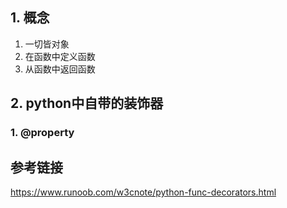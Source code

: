## 1. 概念
1. 一切皆对象
2. 在函数中定义函数
3. 从函数中返回函数

## 2. python中自带的装饰器

### 1. @property


## 参考链接
https://www.runoob.com/w3cnote/python-func-decorators.html